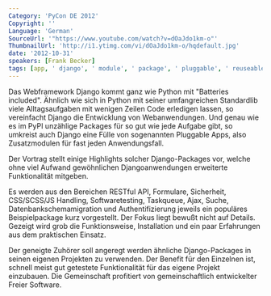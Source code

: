 ```yaml
---
Category: 'PyCon DE 2012'
Copyright: ''
Language: 'German'
SourceUrl: '"https://www.youtube.com/watch?v=dOaJdo1km-o"'
ThumbnailUrl: 'http://i1.ytimg.com/vi/dOaJdo1km-o/hqdefault.jpg'
date: '2012-10-31'
speakers: [Frank Becker]
tags: [app, ' django', ' module', ' package', ' pluggable', ' reuseable app', ' web']
---
```

Das Webframework Django kommt ganz wie Python mit "Batteries included".
Ähnlich wie sich in Python mit seiner umfangreichen Standardlib viele
Alltagsaufgaben mit wenigen Zeilen Code erledigen lassen, so vereinfacht
Django die Entwicklung von Webanwendungen. Und genau wie es im PyPI unzählige
Packages für so gut wie jede Aufgabe gibt, so umkreist auch Django eine Fülle
von sogenannten Pluggable Apps, also Zusatzmodulen für fast jeden
Anwendungsfall.

Der Vortrag stellt einige Highlights solcher Django-Packages vor, welche ohne
viel Aufwand gewöhnlichen Djangoanwendungen erweiterte Funktionalität
mitgeben.

Es werden aus den Bereichen RESTful API, Formulare, Sicherheit, CSS/SCSS/JS
Handling, Softwaretesting, Taskqueue, Ajax, Suche, Datenbankschemamigration
und Authentifizierung jeweils ein populäres Beispielpackage kurz vorgestellt.
Der Fokus liegt bewußt nicht auf Details. Gezeigt wird grob die
Funktionsweise, Installation und ein paar Erfahrungen aus dem praktischen
Einsatz.

Der geneigte Zuhörer soll angeregt werden ähnliche Django-Packages in seinen
eigenen Projekten zu verwenden. Der Benefit für den Einzelnen ist, schnell
meist gut getestete Funktionalität für das eigene Projekt einzubauen. Die
Gemeinschaft profitiert von gemeinschaftlich entwickelter Freier Software.

